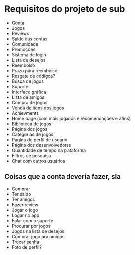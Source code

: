 # Requisitos do projeto de sub
- Conta
- Jogos
- Reviews
- Saldo das contas
- Comunidade
- Promoções
- Sistema de login
- Lista de desejos
- Reembolso
- Prazo para reembolso
- Resgate de códigos?
- Busca de jogos
- Suporte
- Interface gráfica
- Lista de amigos
- Compra de jogos
- Venda de itens dos jogos
- Achievments
- Home page (com mais jogados e recomendações e afins)
- Biblioteca de jogos
- Página dos jogos
- Categorias de jogos
- Pagina de perfil de usuario
- Página dos desenvolvedores
- Quantidade de tempo na plataforma
- Filtros de pesquisa
- Chat com outros usuários

## Coisas que a conta deveria fazer, sla
- Comprar
- Ter saldo
- Ter amigos
- Fazer review
- Jogar o jogo
- Logar no app
- Falar com o suporte
- Procurar por jogos
- Jogos na lista de desejos
- Comprar jogo pra amigos
- Trocar senha
- Foto de perfil?